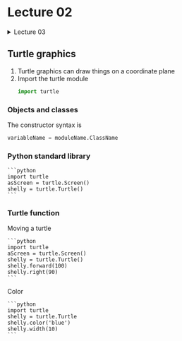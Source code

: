 # Lecture 02

<details><summary>Lecture 03</summary>
<p>

* **[Turtle graphics](#turtle-graphics)**<br/>      
* **[Objects and classes](#objects-and-classes)**<br />
* **[Python standard library](#python-standard-library)**<br/>      
* **[Turtle function](#turtle-function)**<br />
                               
</p>
</details>

## Turtle graphics      

1. Turtle graphics can draw things on a coordinate plane
2. Import the turtle module
    ```python
    import turtle
    ```

### Objects and classes

The constructor syntax is
```python
variableName = moduleName.ClassName
```
### Python standard library

    ```python
    import turtle
    asScreen = turtle.Screen()
    shelly = turtle.Turtle()
    ```

### Turtle function

Moving a turtle

    ```python
    import turtle
    aScreen = turtle.Screen()
    shelly = turtle.Turtle()
    shelly.forward(100)
    shelly.right(90)
    ```
    
Color      

    ```python
    import turtle
    shelly = turtle.Turtle
    shelly.color('blue')
    shelly.width(10)
    ```








